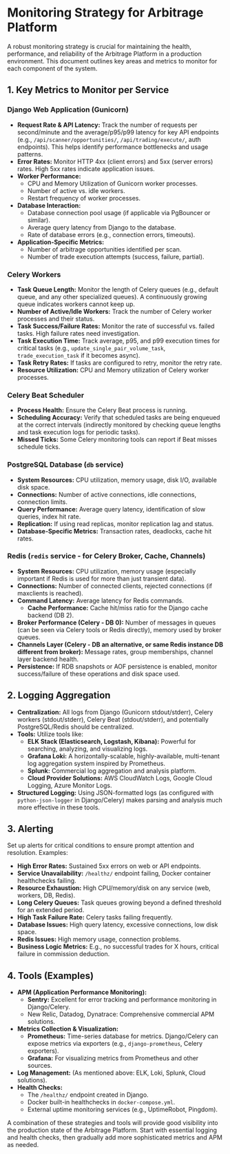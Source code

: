 # Monitoring Strategy for Arbitrage Platform

A robust monitoring strategy is crucial for maintaining the health, performance, and reliability of the Arbitrage Platform in a production environment. This document outlines key areas and metrics to monitor for each component of the system.

## 1. Key Metrics to Monitor per Service

### Django Web Application (Gunicorn)
-   **Request Rate & API Latency:** Track the number of requests per second/minute and the average/p95/p99 latency for key API endpoints (e.g., `/api/scanner/opportunities/`, `/api/trading/execute/`, auth endpoints). This helps identify performance bottlenecks and usage patterns.
-   **Error Rates:** Monitor HTTP 4xx (client errors) and 5xx (server errors) rates. High 5xx rates indicate application issues.
-   **Worker Performance:**
    -   CPU and Memory Utilization of Gunicorn worker processes.
    -   Number of active vs. idle workers.
    -   Restart frequency of worker processes.
-   **Database Interaction:**
    -   Database connection pool usage (if applicable via PgBouncer or similar).
    -   Average query latency from Django to the database.
    -   Rate of database errors (e.g., connection errors, timeouts).
-   **Application-Specific Metrics:**
    -   Number of arbitrage opportunities identified per scan.
    -   Number of trade execution attempts (success, failure, partial).

### Celery Workers
-   **Task Queue Length:** Monitor the length of Celery queues (e.g., default queue, and any other specialized queues). A continuously growing queue indicates workers cannot keep up.
-   **Number of Active/Idle Workers:** Track the number of Celery worker processes and their status.
-   **Task Success/Failure Rates:** Monitor the rate of successful vs. failed tasks. High failure rates need investigation.
-   **Task Execution Time:** Track average, p95, and p99 execution times for critical tasks (e.g., `update_single_pair_volume_task`, `trade_execution_task` if it becomes async).
-   **Task Retry Rates:** If tasks are configured to retry, monitor the retry rate.
-   **Resource Utilization:** CPU and Memory utilization of Celery worker processes.

### Celery Beat Scheduler
-   **Process Health:** Ensure the Celery Beat process is running.
-   **Scheduling Accuracy:** Verify that scheduled tasks are being enqueued at the correct intervals (indirectly monitored by checking queue lengths and task execution logs for periodic tasks).
-   **Missed Ticks:** Some Celery monitoring tools can report if Beat misses schedule ticks.

### PostgreSQL Database (`db` service)
-   **System Resources:** CPU utilization, memory usage, disk I/O, available disk space.
-   **Connections:** Number of active connections, idle connections, connection limits.
-   **Query Performance:** Average query latency, identification of slow queries, index hit rate.
-   **Replication:** If using read replicas, monitor replication lag and status.
-   **Database-Specific Metrics:** Transaction rates, deadlocks, cache hit rates.

### Redis (`redis` service - for Celery Broker, Cache, Channels)
-   **System Resources:** CPU utilization, memory usage (especially important if Redis is used for more than just transient data).
-   **Connections:** Number of connected clients, rejected connections (if maxclients is reached).
-   **Command Latency:** Average latency for Redis commands.
    -   **Cache Performance:** Cache hit/miss ratio for the Django cache backend (DB 2).
-   **Broker Performance (Celery - DB 0):** Number of messages in queues (can be seen via Celery tools or Redis directly), memory used by broker queues.
-   **Channels Layer (Celery - DB an alternative, or same Redis instance DB different from broker):** Message rates, group memberships, channel layer backend health.
-   **Persistence:** If RDB snapshots or AOF persistence is enabled, monitor success/failure of these operations and disk space used.

## 2. Logging Aggregation

-   **Centralization:** All logs from Django (Gunicorn stdout/stderr), Celery workers (stdout/stderr), Celery Beat (stdout/stderr), and potentially PostgreSQL/Redis should be centralized.
-   **Tools:** Utilize tools like:
    -   **ELK Stack (Elasticsearch, Logstash, Kibana):** Powerful for searching, analyzing, and visualizing logs.
    -   **Grafana Loki:** A horizontally-scalable, highly-available, multi-tenant log aggregation system inspired by Prometheus.
    -   **Splunk:** Commercial log aggregation and analysis platform.
    -   **Cloud Provider Solutions:** AWS CloudWatch Logs, Google Cloud Logging, Azure Monitor Logs.
-   **Structured Logging:** Using JSON-formatted logs (as configured with `python-json-logger` in Django/Celery) makes parsing and analysis much more effective in these tools.

## 3. Alerting

Set up alerts for critical conditions to ensure prompt attention and resolution. Examples:
-   **High Error Rates:** Sustained 5xx errors on web or API endpoints.
-   **Service Unavailability:** `/healthz/` endpoint failing, Docker container healthchecks failing.
-   **Resource Exhaustion:** High CPU/memory/disk on any service (web, workers, DB, Redis).
-   **Long Celery Queues:** Task queues growing beyond a defined threshold for an extended period.
-   **High Task Failure Rate:** Celery tasks failing frequently.
-   **Database Issues:** High query latency, excessive connections, low disk space.
-   **Redis Issues:** High memory usage, connection problems.
-   **Business Logic Metrics:** E.g., no successful trades for X hours, critical failure in commission deduction.

## 4. Tools (Examples)

-   **APM (Application Performance Monitoring):**
    -   **Sentry:** Excellent for error tracking and performance monitoring in Django/Celery.
    -   New Relic, Datadog, Dynatrace: Comprehensive commercial APM solutions.
-   **Metrics Collection & Visualization:**
    -   **Prometheus:** Time-series database for metrics. Django/Celery can expose metrics via exporters (e.g., `django-prometheus`, Celery exporters).
    -   **Grafana:** For visualizing metrics from Prometheus and other sources.
-   **Log Management:** (As mentioned above: ELK, Loki, Splunk, Cloud solutions).
-   **Health Checks:**
    -   The `/healthz/` endpoint created in Django.
    -   Docker built-in healthchecks in `docker-compose.yml`.
    -   External uptime monitoring services (e.g., UptimeRobot, Pingdom).

A combination of these strategies and tools will provide good visibility into the production state of the Arbitrage Platform. Start with essential logging and health checks, then gradually add more sophisticated metrics and APM as needed.
